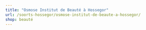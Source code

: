 ```yaml
---
title: "Osmose Institut de Beauté à Hossegor"
url: /soorts-hossegor/osmose-institut-de-beaute-a-hossegor/
shop: beauté
---
```

